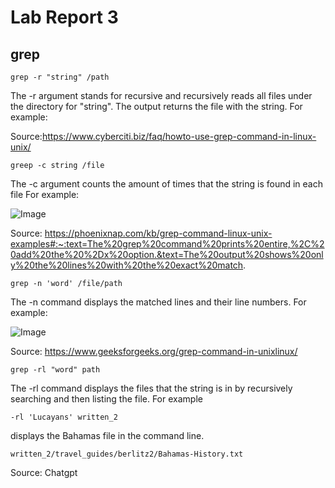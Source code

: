 # Lab Report 3

## grep

```
grep -r "string" /path
```

The -r argument stands for recursive and recursively reads all files under the directory for "string". The output returns the file with the string. For example:

Source:https://www.cyberciti.biz/faq/howto-use-grep-command-in-linux-unix/

```
greep -c string /file
```
The -c argument counts the amount of times that the string is found in each file
For example:

![Image](https://jorryns.github.io/cse15l-lab-reports/lab3.1.png)

Source: https://phoenixnap.com/kb/grep-command-linux-unix-examples#:~:text=The%20grep%20command%20prints%20entire,%2C%20add%20the%20%2Dx%20option.&text=The%20output%20shows%20only%20the%20lines%20with%20the%20exact%20match.
```
grep -n 'word' /file/path
```
The -n command displays the matched lines and their line numbers. For example: 

![Image](https://jorryns.github.io/cse15l-lab-reports/lab3.2.png)

Source: https://www.geeksforgeeks.org/grep-command-in-unixlinux/

```
grep -rl "word" path
```

The -rl command displays the files that the string is in by recursively searching and then listing the file. For example  

```
-rl 'Lucayans' written_2
```
displays the Bahamas file in the command line.

```
written_2/travel_guides/berlitz2/Bahamas-History.txt
```

Source: Chatgpt
